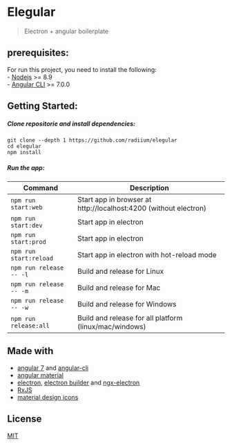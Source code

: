 # Elegular

> Electron + angular boilerplate

## prerequisites:
For run this project, you need to install the following:  
	- [Nodejs](https://nodejs.org) >= 8.9   
	- [Angular CLI](https://cli.angular.io) >= 7.0.0 

## Getting Started:

##### Clone repositorie and install dependencies:
```
git clone --depth 1 https://github.com/radiium/elegular
cd elegular
npm install
```

##### Run the app:

| Command | Description |
|---------|-------------|
| `npm run start:web` | Start app in browser at http://localhost:4200 (without electron) |
| `npm run start:dev` | Start app in electron |
| `npm run start:prod` | Start app in electron |
| `npm run start:reload` | Start app in electron with hot-reload mode |
| `npm run release -- -l` | Build and release for Linux |
| `npm run release -- -m` | Build and release for Mac |
| `npm run release -- -w` | Build and release for Windows |
| `npm run release:all` | Build and release for all platform (linux/mac/windows) |


## Made with

- [angular 7](https://angular.io/) and [angular-cli](https://cli.angular.io)
- [angular material](https://material.angular.io/)
- [electron](https://electron.atom.io/), [electron builder](https://github.com/electron-userland/electron-builder/) and [ngx-electron](https://github.com/ThorstenHans/ngx-electron)
- [RxJS](http://reactivex.io/rxjs/)
- [material design icons](https://materialdesignicons.com/)

## License

[MIT](LICENCE.md)
